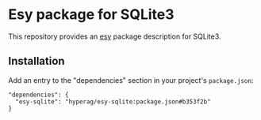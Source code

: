 # Esy package for SQLite3

This repository provides an [esy](https://esy.sh) package description for SQLite3.


## Installation

Add an entry to the "dependencies" section in your project's `package.json`:

```
"dependencies": {
  "esy-sqlite": "hyperag/esy-sqlite:package.json#b353f2b"
}
```

